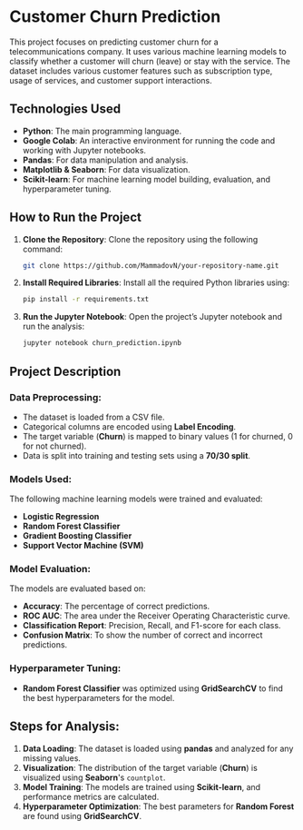 # Customer Churn Prediction

This project focuses on predicting customer churn for a telecommunications company. It uses various machine learning models to classify whether a customer will churn (leave) or stay with the service. The dataset includes various customer features such as subscription type, usage of services, and customer support interactions.

## Technologies Used

- **Python**: The main programming language.
- **Google Colab**: An interactive environment for running the code and working with Jupyter notebooks.
- **Pandas**: For data manipulation and analysis.
- **Matplotlib & Seaborn**: For data visualization.
- **Scikit-learn**: For machine learning model building, evaluation, and hyperparameter tuning.

## How to Run the Project

1. **Clone the Repository**: Clone the repository using the following command:
   ```bash
   git clone https://github.com/MammadovN/your-repository-name.git

2. **Install Required Libraries**: Install all the required Python libraries using:
   ```bash
   pip install -r requirements.txt

3. **Run the Jupyter Notebook**: Open the project’s Jupyter notebook and run the analysis:

   ```bash
   jupyter notebook churn_prediction.ipynb
## Project Description

### Data Preprocessing:
- The dataset is loaded from a CSV file.
- Categorical columns are encoded using **Label Encoding**.
- The target variable (**Churn**) is mapped to binary values (1 for churned, 0 for not churned).
- Data is split into training and testing sets using a **70/30 split**.

### Models Used:
The following machine learning models were trained and evaluated:
- **Logistic Regression**
- **Random Forest Classifier**
- **Gradient Boosting Classifier**
- **Support Vector Machine (SVM)**

### Model Evaluation:
The models are evaluated based on:
- **Accuracy**: The percentage of correct predictions.
- **ROC AUC**: The area under the Receiver Operating Characteristic curve.
- **Classification Report**: Precision, Recall, and F1-score for each class.
- **Confusion Matrix**: To show the number of correct and incorrect predictions.

### Hyperparameter Tuning:
- **Random Forest Classifier** was optimized using **GridSearchCV** to find the best hyperparameters for the model.

## Steps for Analysis:

1. **Data Loading**: The dataset is loaded using **pandas** and analyzed for any missing values.
2. **Visualization**: The distribution of the target variable (**Churn**) is visualized using **Seaborn**'s `countplot`.
3. **Model Training**: The models are trained using **Scikit-learn**, and performance metrics are calculated.
4. **Hyperparameter Optimization**: The best parameters for **Random Forest** are found using **GridSearchCV**.
